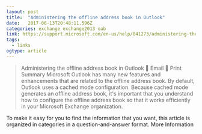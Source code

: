 ```yaml
---
layout: post 
title:  "Administering the offline address book in Outlook" 
date:   2017-06-13T20:48:11.596Z 
categories: exchange exchange2013 oab
link: https://support.microsoft.com/en-us/help/841273/administering-the-offline-address-book-in-outlook 
tags:
  - links
ogtype: article 
---
```


> Administering the offline address book in Outlook
 Email
 Print
Summary
Microsoft Outlook has many new features and enhancements that are related to the offline address book. By default, Outlook uses a cached mode configuration. Because cached mode generates an offline address book, it's important that you understand how to configure the offline address book so that it works efficiently in your Microsoft Exchange organization.

To make it easy for you to find the information that you want, this article is organized in categories in a question-and-answer format.
More Information